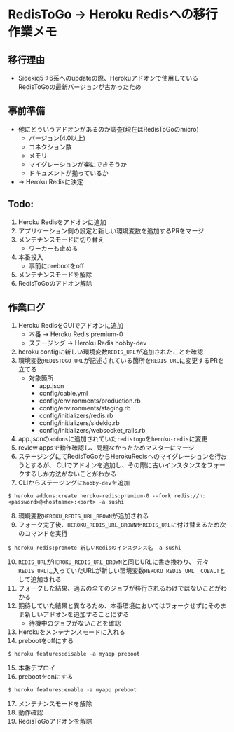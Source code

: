 # RedisToGo -> Heroku Redisへの移行作業メモ
## 移行理由
- Sidekiq5->6系へのupdateの際、Herokuアドオンで使用しているRedisToGoの最新バージョンが古かったため

## 事前準備
- 他にどういうアドオンがあるのか調査(現在はRedisToGoのmicro)
  - バージョン(4.0以上)
  - コネクション数
  - メモリ
  - マイグレーションが楽にできそうか
  - ドキュメントが揃っているか
- -> Heroku Redisに決定

## Todo:
1. Heroku Redisをアドオンに追加
2. アプリケーション側の設定と新しい環境変数を追加するPRをマージ
3. メンテナンスモードに切り替え
    - ワーカーも止める
4. 本番投入
    - 事前にprebootをoff
5. メンテナンスモードを解除
6. RedisToGoのアドオン解除

## 作業ログ
1. Heroku RedisをGUIでアドオンに追加
    - 本番 -> Heroku Redis premium-0
    - ステージング -> Heroku Redis hobby-dev
2. heroku configに新しい環境変数`REDIS_URL`が追加されたことを確認
3. 環境変数`REDISTOGO_URL`が記述されている箇所を`REDIS_URL`に変更するPRを立てる
    - 対象箇所
      - app.json
      - config/cable.yml
      - config/environments/production.rb
      - config/environments/staging.rb
      - config/initializers/redis.rb
      - config/initializers/sidekiq.rb
      - config/initializers/websocket_rails.rb
4. app.jsonの`addons`に追加されていた`redistogo`を`heroku-redis`に変更
5. review appsで動作確認し、問題なかったためマスターにマージ
6. ステージングにてRedisToGoからHerokuRedisへのマイグレーションを行おうとするが、
CLIでアドオンを追加し、その際に古いインスタンスをフォークするしか方法がないことがわかる
7. CLIからステージングに`hobby-dev`を追加
```
$ heroku addons:create heroku-redis:premium-0 --fork redis://h:<password>@<hostname>:<port> -a sushi
```
8. 環境変数`HEROKU_REDIS_URL_BROWN`が追加される
9. フォーク完了後、`HEROKU_REDIS_URL_BROWN`を`REDIS_URL`に付け替えるため次のコマンドを実行
```
$ heroku redis:promote 新しいRedisのインスタンス名 -a sushi
```
10. `REDIS_URL`が`HEROKU_REDIS_URL_BROWN`と同じURLに書き換わり、
元々`REDIS_URL`に入っていたURLが新しい環境変数`HEROKU_REDIS_URL_ COBALT`として追加される
11. フォークした結果、過去の全てのジョブが移行されるわけではないことがわかる
12. 期待していた結果と異なるため、本番環境においてはフォークせずにそのまま新しいアドオンを追加することにする
    - 待機中のジョブがないことを確認
13. Herokuをメンテナンスモードに入れる
14. prebootをoffにする
```
$ heroku features:disable -a myapp preboot
```
15. 本番デプロイ
16. prebootをonにする
```
$ heroku features:enable -a myapp preboot
```
17. メンテナンスモードを解除
18. 動作確認
19. RedisToGoアドオンを解除
